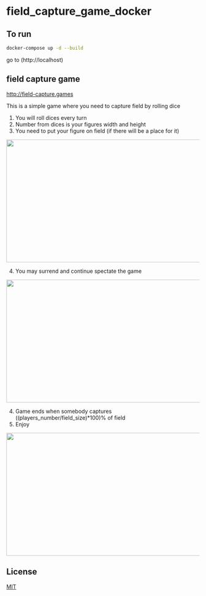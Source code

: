 # field_capture_game_docker

## To run

```bash
docker-compose up -d --build
```
go to (http://localhost)

## field capture game

http://field-capture.games

This is a simple game where you need to capture field by rolling dice
1. You will roll dices every turn
2. Number from dices is your figures width and height
3. You need to put your figure on field (if there will be a place for it)

<img src="https://media.giphy.com/media/Za3LuUaZZK60csYEtq/giphy.gif" width="512" height="320" />

4. You may surrend and continue spectate the game

<img src="https://media.giphy.com/media/WQZMo2Cnla9EUcb3HG/giphy.gif" width="512" height="320" />

4. Game ends when somebody captures ((players_number/field_size)\*100)% of field
5. Enjoy


<img src="https://media.giphy.com/media/iJacKoCMkcltW6QZEf/giphy.gif" width="512" height="320" />

## License
[MIT](https://choosealicense.com/licenses/mit/)
